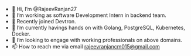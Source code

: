 - 👋 Hi, I’m @RajeevRanjan27
- 👀 I’m working as software Development Intern in backend team.
- 🌱 Recently joined Devtron.
- 🌱 I’m currently havings hands on with Golang, PostgreSQL, Kubernetes, Docker.
- 💞️ I’m looking to engage with working professionals on above domains.
- 📫 How to reach me via email rajeevranjancm015@gmail.com

<!---
RajeevRanjan27/RajeevRanjan27 is a ✨ special ✨ repository because its `README.md` (this file) appears on your GitHub profile.
You can click the Preview link to take a look at your changes.
--->
